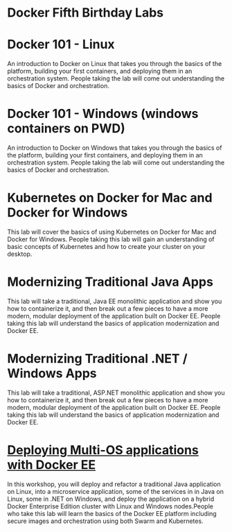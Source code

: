 # Docker Fifth Birthday Labs

# Docker 101 - Linux
An introduction to Docker on Linux that takes you through the basics of the platform, building your first containers, and deploying them in an orchestration system. People taking the lab will come out understanding the basics of Docker and orchestration.

# Docker 101 - Windows (windows containers on PWD) 
An introduction to Docker on Windows that takes you through the basics of the platform, building your first containers, and deploying them in an orchestration system. People taking the lab will come out understanding the basics of Docker and orchestration.

# Kubernetes on Docker for Mac and Docker for Windows 
This lab will cover the basics of using Kubernetes on Docker for Mac and Docker for Windows. People taking this lab will gain an understanding of basic concepts of Kubernetes and how to create your cluster on your desktop.

# Modernizing Traditional Java Apps 
This lab will take a traditional, Java EE monolithic application and show you how to containerize it, and then break out a few pieces to have a more modern, modular deployment of the application built on Docker EE. People taking this lab will understand the basics of application modernization and Docker EE.

# Modernizing Traditional .NET / Windows Apps
This lab will take a traditional, ASP.NET monolithic application and show you how to containerize it, and then break out a few pieces to have a more modern, modular deployment of the application built on Docker EE. People taking this lab will understand the basics of application modernization and Docker EE.

# [Deploying Multi-OS applications with Docker EE](https://github.com/dockersamples/ee-workshop)  
In this workshop, you will deploy and refactor a traditional Java application on Linux, into a microservice application, some of the services in in Java on Linux, some in .NET on Windows, and deploy the application on a hybrid Docker Enterprise Edition cluster with Linux and Windows nodes.People who take this lab will learn the basics of the Docker EE platform including secure images and orchestration using both Swarm and Kubernetes.

